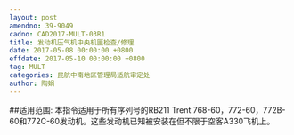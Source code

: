 ```yaml
---
layout: post
amendno: 39-9049
cadno: CAD2017-MULT-03R1
title: 发动机压气机中央机匣检查/修理
date: 2017-05-08 00:00:00 +0800
effdate: 2017-05-10 00:00:00 +0800
tag: MULT
categories: 民航中南地区管理局适航审定处
author: 陶娟
---
```


##适用范围:
本指令适用于所有序列号的RB211 Trent 768-60，772-60，772B-60和772C-60发动机。这些发动机已知被安装在但不限于空客A330飞机上。

